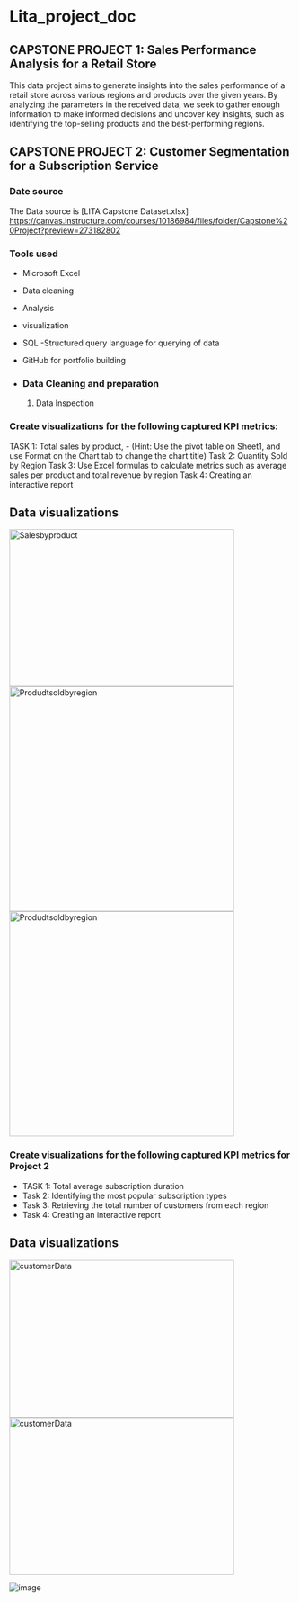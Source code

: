 # Lita_project_doc

## CAPSTONE PROJECT 1: Sales Performance Analysis for a Retail Store
This data project aims to generate insights into the sales performance of a retail store across various regions and products over the given years. By analyzing the parameters in the received data, we seek to gather enough information to make informed decisions and uncover key insights, such as identifying the top-selling products and the best-performing regions.

## CAPSTONE PROJECT 2: Customer Segmentation for a Subscription Service

### Date source 
The Data source is [LITA Capstone Dataset.xlsx] https://canvas.instructure.com/courses/10186984/files/folder/Capstone%20Project?preview=273182802

###  Tools used
 - Microsoft Excel
- Data cleaning
- Analysis
- visualization
- SQL -Structured query language for querying of data
- GitHub for portfolio building

- ### Data Cleaning and preparation
  1. Data Inspection
 

###  Create visualizations for the following captured KPI metrics:

TASK 1: Total sales by product, - (Hint: Use the pivot table on Sheet1, and use Format on the Chart tab to change the chart title)
Task 2:  Quantity Sold by Region
Task 3:  Use Excel formulas to calculate metrics such as average sales per product and 
total revenue by region
Task 4: Creating an interactive report

## Data visualizations
<img src="https://github.com/user-attachments/assets/8982e377-88b2-4f64-be50-17dad7de8803" alt="Salesbyproduct" width="400" height="280"/> 
<img src="https://github.com/user-attachments/assets/5ab8c94a-fb05-4b33-8996-4b4c5765313c" alt="Produdtsoldbyregion" width="400"/>
<img src="https://github.com/user-attachments/assets/f5342bae-f5f1-486b-96b2-4fb7b7024645" alt="Produdtsoldbyregion" width="400"/>


###  Create visualizations for the following captured KPI metrics for Project 2

- TASK 1: Total average subscription duration 
- Task 2: Identifying  the most popular subscription types
- Task 3:  Retrieving the total number of customers from each region
- Task 4: Creating an interactive report

## Data visualizations
<img src="https://github.com/user-attachments/assets/76966c6c-9c5c-405d-adbe-bf834428f11b" alt="customerData" width="400" height="280"/> 
<img src="https://github.com/user-attachments/assets/d2cebd14-2daa-423e-96ea-9d53c8d45f9f" alt="customerData" width="400" height="280"/> 






![image](https://github.com/user-attachments/assets/e468c44a-3afe-4b5e-b4b5-33a246640eee)






 
